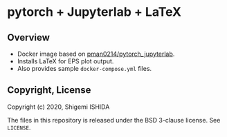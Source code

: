 # pytorch + Jupyterlab + LaTeX

## Overview

* Docker image based on [pman0214/pytorch_jupyterlab](https://hub.docker.com/r/pman0214/pytorch_jupyterlab).
* Installs LaTeX for EPS plot output.
* Also provides sample `docker-compose.yml` files.

## Copyright, License

Copyright (c) 2020, Shigemi ISHIDA

The files in this repository is released under the BSD 3-clause license. See ``LICENSE``.
